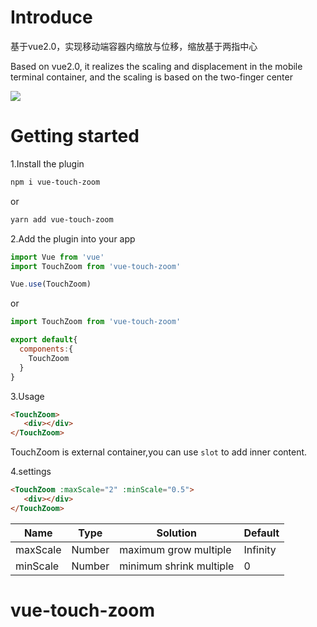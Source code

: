 # Introduce

基于vue2.0，实现移动端容器内缩放与位移，缩放基于两指中心

Based on vue2.0, it realizes the scaling and displacement in the mobile terminal container, and the scaling is based on the two-finger center



![](https://uploader.shimo.im/f/cfdDahiJBAx0XWqI.gif?accessToken=eyJhbGciOiJIUzI1NiIsImtpZCI6ImRlZmF1bHQiLCJ0eXAiOiJKV1QifQ.eyJhdWQiOiJhY2Nlc3NfcmVzb3VyY2UiLCJleHAiOjE2NTM2MTc3NzcsImZpbGVHVUlEIjoiWUdrdjM5anhXeXlwQ3Z2ZCIsImlhdCI6MTY1MzYxNzQ3NywidXNlcklkIjozODU3MTgzN30.66Md4R9fogqe0hoOZWoO0VIjHjR8crOsT7QV47K4QiA)

# Getting started

1.Install the plugin


```bash
npm i vue-touch-zoom
```

or

```bash
yarn add vue-touch-zoom
```



2.Add the plugin into your app

```js
import Vue from 'vue'
import TouchZoom from 'vue-touch-zoom'

Vue.use(TouchZoom)
```

or

```js
import TouchZoom from 'vue-touch-zoom'

export default{
  components:{
    TouchZoom
  }
}
```

3.Usage

```html
<TouchZoom>
   <div></div>
</TouchZoom>
```

TouchZoom is external container,you can use `slot` to add inner content.

4.settings

```html
<TouchZoom :maxScale="2" :minScale="0.5">
   <div></div>
</TouchZoom>
```

| Name     | Type   | Solution                | Default  |
| -------- | ------ | ----------------------- | -------- |
| maxScale | Number | maximum grow multiple   | Infinity |
| minScale | Number | minimum shrink multiple | 0        |

# vue-touch-zoom